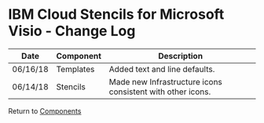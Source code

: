 # IBM Cloud Stencils for Microsoft Visio -  Change Log

| Date | Component | Description |
| --- | --- | --- |
| 06/16/18 | Templates | Added text and line defaults. |
| 06/14/18 | Stencils | Made new Infrastructure icons consistent with other icons. |

Return to [Components](../visio.md)
